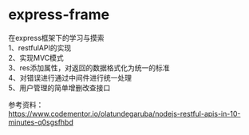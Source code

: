 # express-frame
在express框架下的学习与摸索<br>
1、restfulAPI的实现<br>
2、实现MVC模式<br>
3、res添加属性，对返回的数据格式化为统一的标准<br>
4、对错误进行通过中间件进行统一处理<br>
5、用户管理的简单增删改查接口<br>

参考资料：<br>
https://www.codementor.io/olatundegaruba/nodejs-restful-apis-in-10-minutes-q0sgsfhbd<br>